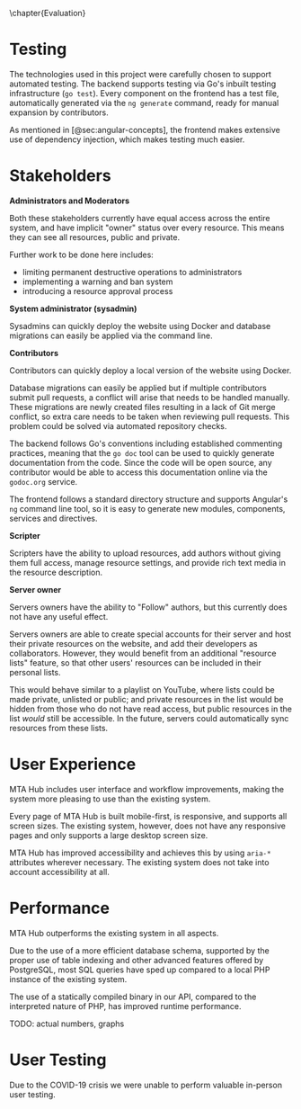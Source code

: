 \chapter{Evaluation}

# Testing

The technologies used in this project were carefully chosen to support automated testing. The backend supports testing via Go's inbuilt testing infrastructure (`go test`). Every component on the frontend has a test file, automatically generated via the `ng generate` command, ready for manual expansion by contributors.

As mentioned in [@sec:angular-concepts], the frontend makes extensive use of dependency injection, which makes testing much easier.

# Stakeholders

**Administrators and Moderators**

Both these stakeholders currently have equal access across the entire system, and have implicit "owner" status over every resource. This means they can see all resources, public and private.

Further work to be done here includes:

- limiting permanent destructive operations to administrators
- implementing a warning and ban system
- introducing a resource approval process

**System administrator (sysadmin)**

Sysadmins can quickly deploy the website using Docker and database migrations can easily be applied via the command line.

**Contributors**

Contributors can quickly deploy a local version of the website using Docker.

Database migrations can easily be applied but if multiple contributors submit pull requests, a conflict will arise that needs to be handled manually. These migrations are newly created files resulting in a lack of Git merge conflict, so extra care needs to be taken when reviewing pull requests. This problem could be solved via automated repository checks.

The backend follows Go's conventions including established commenting practices, meaning that the `go doc` tool can be used to quickly generate documentation from the code. Since the code will be open source, any contributor would be able to access this documentation online via the `godoc.org` service.

The frontend follows a standard directory structure and supports Angular's `ng` command line tool, so it is easy to generate new modules, components, services and directives.

**Scripter**

Scripters have the ability to upload resources, add authors without giving them full access, manage resource settings, and provide rich text media in the resource description.

**Server owner**

Servers owners have the ability to "Follow" authors, but this currently does not have any useful effect.

Servers owners are able to create special accounts for their server and host their private resources on the website, and add their developers as collaborators. However, they would benefit from an additional "resource lists" feature, so that other users' resources can be included in their personal lists.

This would behave similar to a playlist on YouTube, where lists could be made private, unlisted or public; and private resources in the list would be hidden from those who do not have read access, but public resources in the list _would_ still be accessible. In the future, servers could automatically sync resources from these lists.


# User Experience

MTA Hub includes user interface and workflow improvements, making the system more pleasing to use than the existing system.

Every page of MTA Hub is built mobile-first, is responsive, and supports all screen sizes. The existing system, however, does not have any responsive pages and only supports a large desktop screen size.

MTA Hub has improved accessibility and achieves this by using `aria-*` attributes wherever necessary. The existing system does not take into account accessibility at all.


# Performance

MTA Hub outperforms the existing system in all aspects.

Due to the use of a more efficient database schema, supported by the proper use of table indexing and other advanced features offered by PostgreSQL, most SQL queries have sped up compared to a local PHP instance of the existing system.

The use of a statically compiled binary in our API, compared to the interpreted nature of PHP, has improved runtime performance.

TODO: actual numbers, graphs

# User Testing

Due to the COVID-19 crisis we were unable to perform valuable in-person user testing.
